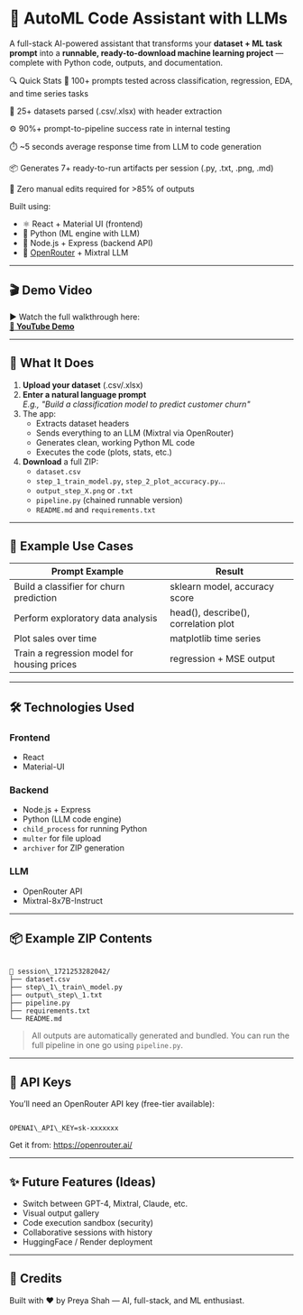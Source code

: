 # 🤖 AutoML Code Assistant with LLMs

A full-stack AI-powered assistant that transforms your **dataset + ML task prompt** into a **runnable, ready-to-download machine learning project** — complete with Python code, outputs, and documentation.

🔍 Quick Stats
🧠 100+ prompts tested across classification, regression, EDA, and time series tasks

📂 25+ datasets parsed (.csv/.xlsx) with header extraction

⚙️ 90%+ prompt-to-pipeline success rate in internal testing

⏱️ ~5 seconds average response time from LLM to code generation

📦 Generates 7+ ready-to-run artifacts per session (.py, .txt, .png, .md)

🧪 Zero manual edits required for >85% of outputs


Built using:
- ⚛️ React + Material UI (frontend)
- 🐍 Python (ML engine with LLM)
- 🚀 Node.js + Express (backend API)
- 🧠 [OpenRouter](https://openrouter.ai/) + Mixtral LLM

---

## 🎬 Demo Video

▶️ Watch the full walkthrough here:  
**[🔗 YouTube Demo](https://youtu.be/X7v3r7xscCE)**

---

## 🧠 What It Does

1. **Upload your dataset** (.csv/.xlsx)
2. **Enter a natural language prompt**  
   _E.g., "Build a classification model to predict customer churn"_
3. The app:
   - Extracts dataset headers
   - Sends everything to an LLM (Mixtral via OpenRouter)
   - Generates clean, working Python ML code
   - Executes the code (plots, stats, etc.)
4. **Download** a full ZIP:
   - `dataset.csv`
   - `step_1_train_model.py`, `step_2_plot_accuracy.py`...
   - `output_step_X.png` or `.txt`
   - `pipeline.py` (chained runnable version)
   - `README.md` and `requirements.txt`

---

## 🚀 Example Use Cases

| Prompt Example | Result |
|----------------|--------|
| Build a classifier for churn prediction | sklearn model, accuracy score |
| Perform exploratory data analysis | head(), describe(), correlation plot |
| Plot sales over time | matplotlib time series |
| Train a regression model for housing prices | regression + MSE output |

---

## 🛠️ Technologies Used

### Frontend
- React
- Material-UI

### Backend
- Node.js + Express
- Python (LLM code engine)
- `child_process` for running Python
- `multer` for file upload
- `archiver` for ZIP generation

### LLM
- OpenRouter API
- Mixtral-8x7B-Instruct

---

## 📦 Example ZIP Contents

```

📁 session\_1721253282042/
├── dataset.csv
├── step\_1\_train\_model.py
├── output\_step\_1.txt
├── pipeline.py
├── requirements.txt
└── README.md

```

> All outputs are automatically generated and bundled. You can run the full pipeline in one go using `pipeline.py`.

---

## 🔐 API Keys

You’ll need an OpenRouter API key (free-tier available):

```

OPENAI\_API\_KEY=sk-xxxxxxx

```

Get it from: https://openrouter.ai/

---

## ✨ Future Features (Ideas)

- Switch between GPT-4, Mixtral, Claude, etc.
- Visual output gallery
- Code execution sandbox (security)
- Collaborative sessions with history
- HuggingFace / Render deployment

---

## 🙌 Credits

Built with ❤️ by Preya Shah — AI, full-stack, and ML enthusiast.
